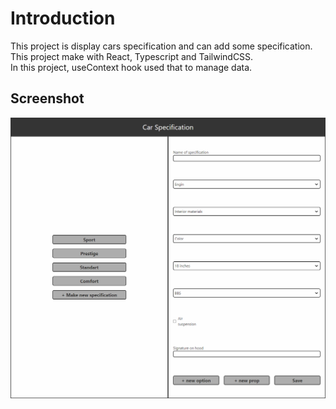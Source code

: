 # Introduction

This project is display cars specification and can add some specification.
This project make with React, Typescript and TailwindCSS.
<br/>
In this project, useContext hook used that to manage data.

## Screenshot

<img src="./screenshot/screenshot.jpg" />
